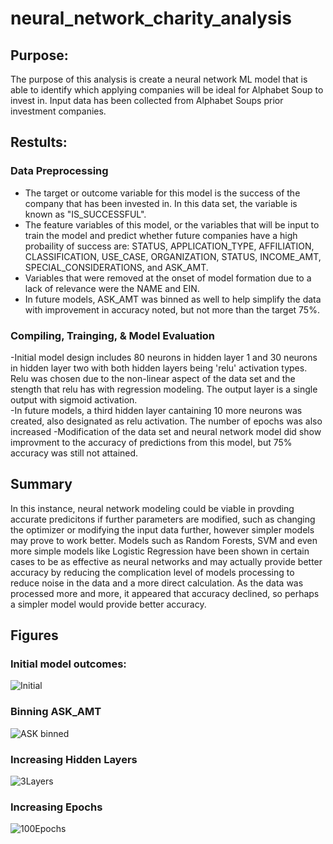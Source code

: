 # neural_network_charity_analysis

## Purpose:
The purpose of this analysis is create a neural network ML model that is able to identify which applying companies will be ideal for Alphabet Soup to invest in. Input data has been collected from Alphabet Soups prior investment companies.

## Restults:

### Data Preprocessing
- The target or outcome variable for this model is the success of the company that has been invested in. In this data set, the variable is known as "IS_SUCCESSFUL".
- The feature variables of this model, or the variables that will be input to train the model and predict whether future companies have a high probaility of success are: STATUS, APPLICATION_TYPE, AFFILIATION, CLASSIFICATION, USE_CASE, ORGANIZATION, STATUS, INCOME_AMT, SPECIAL_CONSIDERATIONS, and ASK_AMT. 
- Variables that were removed at the onset of model formation due to a lack of relevance were the NAME and EIN.
- In future models, ASK_AMT was binned as well to help simplify the data with improvement in accuracy noted, but not more than the target 75%. 

### Compiling, Trainging, & Model Evaluation 
-Initial model design includes 80 neurons in hidden layer 1 and 30 neurons in hidden layer two with both hidden layers being 'relu' activation types. Relu was chosen due to the non-linear aspect of the data set and the stength that relu has with regression modeling. The output layer is a single output with sigmoid activation.  
-In future models, a third hidden layer cantaining 10 more neurons was created, also designated as relu activation. The number of epochs was also increased 
-Modification of the data set and neural network model did show improvment to the accuracy of predictions from this model, but 75% accuracy was still not attained. 

## Summary
In this instance, neural network modeling could be viable in provding accurate predicitons if further parameters are modified, such as changing the optimizer or modifying the input data further, however simpler models may prove to work better. Models such as Random Forests, SVM and even more simple models like Logistic Regression have been shown in certain cases to be as effective as neural networks and may actually provide better accuracy by reducing the complication level of models processing to reduce noise in the data and a more direct calculation. As the data was processed more and more, it appeared that accuracy declined, so perhaps a simpler model would provide better accuracy. 

## Figures

### Initial model outcomes:
![Initial](https://github.com/ghynox/neural_network_charity_analysis/blob/main/NN_output_v1.png)

### Binning ASK_AMT
![ASK binned](https://github.com/ghynox/neural_network_charity_analysis/blob/main/NN_output_AMTbinned1.png)

### Increasing Hidden Layers
![3Layers](https://github.com/ghynox/neural_network_charity_analysis/blob/main/NN_output_3layers1.png)

### Increasing Epochs
![100Epochs](https://github.com/ghynox/neural_network_charity_analysis/blob/main/NN_output_100epoch1.png)
